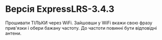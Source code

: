 
# Версія ExpressLRS-3.4.3

Прошивати ТІЛЬКИ через WiFi.
Зайшовши у WiFi вкажи свою фразу прив'язки і обери бажану частоту.
До частоти повинні бути відповідні антени.

